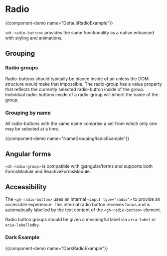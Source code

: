 # Radio

{{component-demo name="DefaultRadioExample"}}

`<dt-radio-button>` provides the same functionality as a native enhanced with styling and animations.

## Grouping

### Radio groups

Radio-buttons should typically be placed inside of an unless the DOM structure would make that impossible.
The radio-group has a value property that reflects the currently selected radio-button inside of the group.
Individual radio-buttons inside of a radio-group will inherit the name of the group.

### Grouping by name

All radio-buttons with the same name comprise a set from which only one may be selected at a time.

{{component-demo name="NameGroupingRadioExample"}}

## Angular forms

`<dt-radio-group>` is compatible with @angular/forms and supports both FormsModule and ReactiveFormsModule.

## Accessibility

The `<gh-radio-button>` uses an internal `<input type="radio">` to provide an accessible experience.
This internal radio button receives focus and is automatically labelled by the text content of the `<gh-radio-button>` element.

Radio button groups should be given a meaningful label via `aria-label` or `aria-labelledby`.

### Dark Example

{{component-demo name="DarkRadioExample"}}
